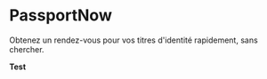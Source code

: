 # PassportNow
Obtenez un rendez-vous pour vos titres d'identité rapidement, sans chercher.

<b>Test</b>
